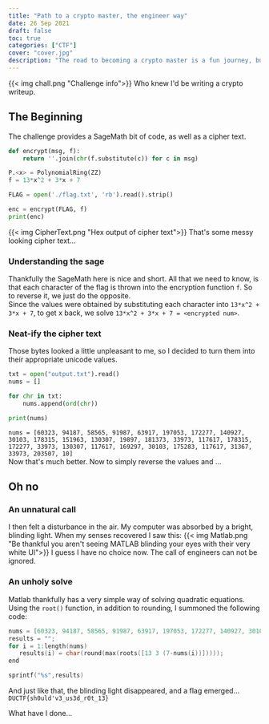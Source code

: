 ```yaml
---
title: "Path to a crypto master, the engineer way"
date: 26 Sep 2021
draft: false
toc: true
categories: ["CTF"]
cover: "cover.jpg"
description: "The road to becoming a crypto master is a fun journey, but still no easy feat. So, I decided to begin this journey by doing a challenge from DUCTF 2021 called \"Substitution Cipher I\", using a tool few people have used to solve crypto challenges, despite it almost having \"maths\" in its name"
---
```


{{< img chall.png "Challenge info">}}
Who knew I'd be writing a crypto writeup.

## The Beginning
The challenge provides a SageMath bit of code, as well as a cipher text.

```py
def encrypt(msg, f):
    return ''.join(chr(f.substitute(c)) for c in msg)

P.<x> = PolynomialRing(ZZ)
f = 13*x^2 + 3*x + 7

FLAG = open('./flag.txt', 'rb').read().strip()

enc = encrypt(FLAG, f)
print(enc)
```
{{< img CipherText.png "Hex output of cipher text">}}
That's some messy looking cipher text...

### Understanding the sage
Thankfully the SageMath here is nice and short. All that we need to know, is that each character of the flag is thrown into the encryption function `f`. So to reverse it, we just do the opposite.  
Since the values were obtained by substituting each character into `13*x^2 + 3*x + 7`, to get x back, we solve `13*x^2 + 3*x + 7 = <encrypted num>`.

### Neat-ify the cipher text
Those bytes looked a little unpleasant to me, so I decided to turn them into their appropriate unicode values.
```py
txt = open("output.txt").read()
nums = []

for chr in txt:
    nums.append(ord(chr))

print(nums)
```
`nums = [60323, 94187, 58565, 91987, 63917, 197053, 172277, 140927, 30103, 178315, 151963, 130307, 19897, 181373, 33973, 117617, 178315, 172277, 33973, 130307, 117617, 169297, 30103, 175283, 117617, 31367, 33973, 203507, 10]`  
Now that's much better. Now to simply reverse the values and ...
## Oh no
### An unnatural call
I then felt a disturbance in the air. My computer was absorbed by a bright, blinding light. When my senses recovered I saw this:
{{< img Matlab.png "Be thankful you aren't seeing MATLAB blinding your eyes with their very white UI">}}
I guess I have no choice now. The call of engineers can not be ignored.

### An unholy solve  
Matlab thankfully has a very simple way of solving quadratic equations. Using the `root()` function, in addition to rounding, I summoned the following code:  
```C
nums = [60323, 94187, 58565, 91987, 63917, 197053, 172277, 140927, 30103, 178315, 151963, 130307, 19897, 181373, 33973, 117617, 178315, 172277, 33973, 130307, 117617, 169297, 30103, 175283, 117617, 31367, 33973, 203507, 10];
results = "";
for i = 1:length(nums)
   results(i) = char(round(max(roots([13 3 (7-nums(i))]))));
end

sprintf("%s",results)
```

And just like that, the blinding light disappeared, and a flag emerged...
`DUCTF{sh0uld'v3_us3d_r0t_13}`  

What have I done...
